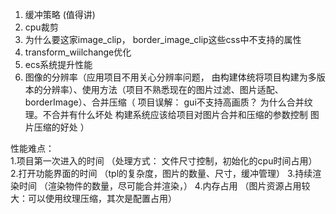 1. 缓冲策略  (值得讲)
2. cpu裁剪
3. 为什么要这家image_clip， border_image_clip这些css中不支持的属性
4. transform_wiilchange优化
5. ecs系统提升性能
6. 图像的分辨率（应用项目不用关心分辨率问题， 由构建体统将项目构建为多版本的分辨率）、使用方法（项目不熟悉现在的图片过滤、图片适配、borderImage）、合并压缩（
		项目误解：  gui不支持高画质？
		为什么合并纹理。不合并有什么坏处
		构建系统应该给项目对图片合并和压缩的参数控制
		图片压缩的好处
	）

性能难点：	
	1.项目第一次进入的时间 （处理方式： 文件尺寸控制，初始化的cpu时间占用）
	2.打开功能界面的时间 （tpl的复杂度，图片的数量、尺寸，缓冲管理）
	3.持续渲染时间 （渲染物件的数量，尽可能合并渲染，）
	4.内存占用 （图片资源占用较大：可以使用纹理压缩，其次是配置占用）
